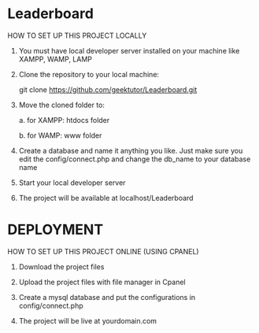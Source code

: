 # Leaderboard

HOW TO SET UP THIS PROJECT LOCALLY

1. You must have local developer server installed on your machine like XAMPP, WAMP, LAMP

2. Clone the repository to your local machine:

    git clone https://github.com/geektutor/Leaderboard.git

3. Move the cloned folder to:

    a. for XAMPP: htdocs folder

    b. for WAMP: www folder

4. Create a database and name it anything you like. Just make sure you edit the config/connect.php and change the db_name to your database name

5. Start your local developer server

6. The project will be available at localhost/Leaderboard

# DEPLOYMENT

HOW TO SET UP THIS PROJECT ONLINE (USING CPANEL)

1. Download the project files

2. Upload the project files with file manager in Cpanel

3. Create a mysql database and put the configurations in config/connect.php

4. The project will be live at yourdomain.com